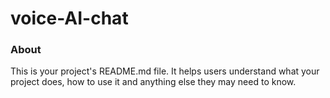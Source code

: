voice-AI-chat
=============

### About

This is your project's README.md file. It helps users understand what your
project does, how to use it and anything else they may need to know.